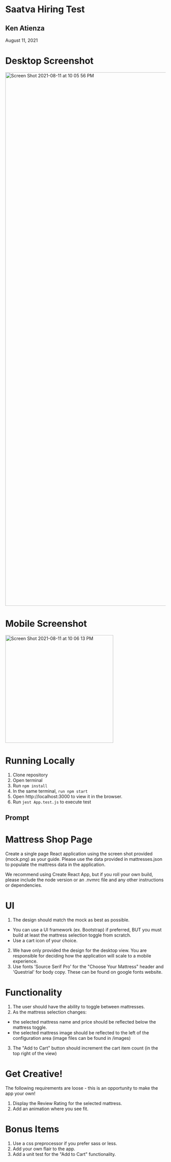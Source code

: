 # Saatva Hiring Test

## Ken Atienza

August 11, 2021

# Desktop Screenshot
<img width="1678" alt="Screen Shot 2021-08-11 at 10 05 56 PM" src="https://user-images.githubusercontent.com/39304572/129141078-7e863118-0c79-4d23-8727-5817e2c011cf.png">

# Mobile Screenshot
<img width="339" alt="Screen Shot 2021-08-11 at 10 06 13 PM" src="https://user-images.githubusercontent.com/39304572/129141088-50a43f39-fdd0-445f-bd57-465e9c940bc7.png">


# Running Locally

1. Clone repository
2. Open terminal
3. Run `npm install`
4. In the same terminal, `run npm start`
5. Open http://localhost:3000 to view it in the browser.
6. Run `jest App.test.js` to execute test

## Prompt

# Mattress Shop Page

Create a single page React application using the screen shot provided (mock.png) as your guide. Please use the data provided in mattresses.json to populate the mattress data in the application.

We recommend using Create React App, but if you roll your own build, please include the node version or an .nvmrc file and any other instructions or dependencies.

# UI

1. The design should match the mock as best as possible.

- You can use a UI framework (ex. Bootstrap) if preferred, BUT you must build at least the mattress selection toggle from scratch.
- Use a cart icon of your choice.

2. We have only provided the design for the desktop view. You are responsible for deciding how the application will scale to a mobile experience.
3. Use fonts 'Source Serif Pro' for the "Choose Your Mattress" header and 'Questrial' for body copy. These can be found on google fonts website.

# Functionality

1. The user should have the ability to toggle between mattresses.
2. As the mattress selection changes:

- the selected mattress name and price should be reflected below the mattress toggle.
- the selected mattress image should be reflected to the left of the configuration area (image files can be found in /images)

3. The "Add to Cart" button should increment the cart item count (in the top right of the view)

# Get Creative!

The following requirements are loose - this is an opportunity to make the app your own!

1. Display the Review Rating for the selected mattress.
2. Add an animation where you see fit.

# Bonus Items

1. Use a css preprocessor if you prefer sass or less.
2. Add your own flair to the app.
3. Add a unit test for the "Add to Cart" functionality.
